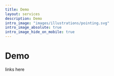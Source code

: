 ```yaml
---
title: Demo
layout: services
description: Demo
intro_image: "images/illustrations/pointing.svg"
intro_image_absolute: true
intro_image_hide_on_mobile: true
---
```


# Demo

links here
